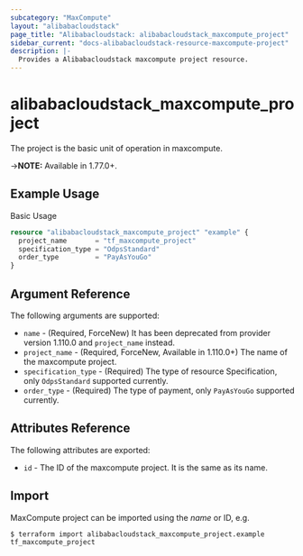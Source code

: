 ```yaml
---
subcategory: "MaxCompute"
layout: "alibabacloudstack"
page_title: "Alibabacloudstack: alibabacloudstack_maxcompute_project"
sidebar_current: "docs-alibabacloudstack-resource-maxcompute-project"
description: |-
  Provides a Alibabacloudstack maxcompute project resource.
---
```


# alibabacloudstack\_maxcompute\_project

The project is the basic unit of operation in maxcompute. 

->**NOTE:** Available in 1.77.0+.

## Example Usage

Basic Usage

```terraform
resource "alibabacloudstack_maxcompute_project" "example" {
  project_name       = "tf_maxcompute_project"
  specification_type = "OdpsStandard"
  order_type         = "PayAsYouGo"
}
```
## Argument Reference

The following arguments are supported:
* `name` - (Required, ForceNew) It has been deprecated from provider version 1.110.0 and `project_name` instead.
* `project_name` - (Required, ForceNew, Available in 1.110.0+) The name of the maxcompute project. 
* `specification_type` - (Required)  The type of resource Specification, only `OdpsStandard` supported currently.
* `order_type` - (Required) The type of payment, only `PayAsYouGo` supported currently.

## Attributes Reference

The following attributes are exported:

* `id` - The ID of the maxcompute project. It is the same as its name.

## Import

MaxCompute project can be imported using the *name* or ID, e.g.

```
$ terraform import alibabacloudstack_maxcompute_project.example tf_maxcompute_project
```
